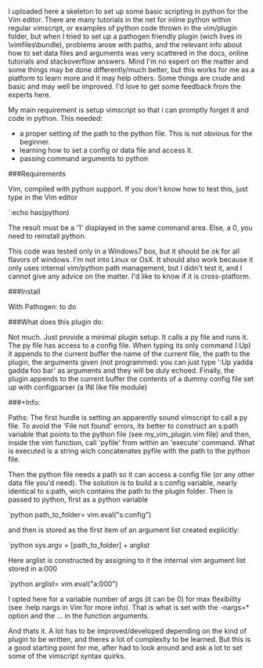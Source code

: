 
I uploaded here a skeleton to set up some basic scripting in python for the Vim editor. There are many tutorials in the net for inline python within regular vimscript, or examples of python code thrown in the vim/plugin folder, but when I tried to set up a pathogen friendly plugin (wich lives in \vimfiles\bundle), problems arose with paths, and the relevant info about how to set data files and arguments was very scattered in the docs, online tutorials and stackoverflow answers. Mind I'm no expert on the matter and some things may be done differently/much better, but this works for me as a platform to learn more and it may help others. Some things are crude and basic and may well be improved. I'd love to get some feedback from the experts here.

My main requirement is setup vimscript so that i can promptly forget it and code in python. This needed:

  - a proper setting of the path to the python file. This is not obvious for the beginner.
  - learning how to set a config or data file and access it.
  - passing command arguments to python

###Requirements

Vim, compiled with python support. If you don't know how to test this, just type in the Vim editor

`:echo has(python)

The result must be a '1' displayed in the same command area. Else, a 0, you need to reinstall python.

This code was tested only in a Windows7 box, but it should be ok for all flavors of windows. I'm not into Linux or OsX. It should also work because it only uses internal vim/python path management, but I didn't test it, and I cannot give any advice on the matter. I'd like to know if it is cross-platform.

###Install

With Pathogen: to do

###What does this plugin do:

Not much. Just provide a minimal plugin setup. It calls a py file and runs it. The py file has access to a config file. When typing its only command (:Up) it appends to the current buffer the name of the current file, the path to the plugin, the arguments given (not programmed: you can just type ':Up yadda gadda foo bar' as arguments and they will be duly echoed. Finally, the plugin appends to the current buffer the contents of a dummy config file set up with configparser (a INI like file module)

###+Info:

Paths: The first hurdle is setting an apparently sound vimscript to call a py file. To avoid the 'File not found' errors, its better to construct an s:path variable that points to the python file (see my_vim_plugin.vim file) and then, inside the vim function, call 'pyfile' from within an 'execute' command. What is executed is a string wich concatenates pyfile with the path to the python file.

Then the python file needs a path so it can access a config file (or any other data file you'd need). The solution is to build a s:config variable, nearly identical to s:path, wich contains the path to the plugin folder. Then is passed to python, first as a python variable

`python path_to_folder= vim.eval("s:config")

and then is stored as the first item of an argument list created explicitly:

`python sys.argv = [path_to_folder] + arglist

Here arglist is constructed by assigning to it the internal vim argument list stored in a:000

`python arglist= vim.eval("a:000")

I opted here for a variable number of args (it can be 0) for max flexibility (see :help nargs in Vim for more info). That is what is set with the -nargs=* option and the ... in the function arguments.

And thats it. A lot has to be improved/developed depending on the kind of plugin to be written, and theres a lot of complexity to be learned. But this is a good starting point for me, after had to look around and ask a lot to set some of the vimscript syntax quirks.
